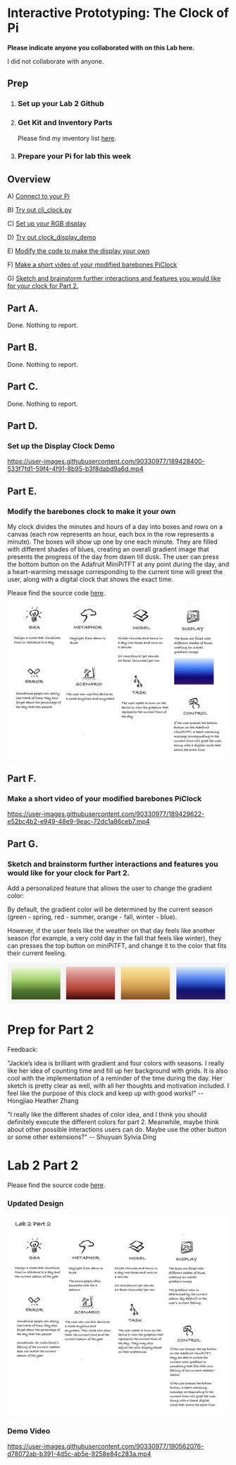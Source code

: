 # Interactive Prototyping: The Clock of Pi

**Please indicate anyone you collaborated with on this Lab here.**

I did not collaborate with anyone.

## Prep

1. ### Set up your Lab 2 Github

2. ### Get Kit and Inventory Parts

   Please find my inventory list [here](https://github.com/jackiejiaqiliu/Interactive-Lab-Hub/blob/Fall2022/Lab%202/partslist.md).

3. ### Prepare your Pi for lab this week


## Overview

A) [Connect to your Pi](#part-a)  

B) [Try out cli_clock.py](#part-b) 

C) [Set up your RGB display](#part-c)

D) [Try out clock_display_demo](#part-d) 

E) [Modify the code to make the display your own](#part-e)

F) [Make a short video of your modified barebones PiClock](#part-f)

G) [Sketch and brainstorm further interactions and features you would like for your clock for Part 2.](#part-g)


## Part A. 

Done. Nothing to report.

## Part B. 

Done. Nothing to report.


## Part C. 

Done. Nothing to report.

## Part D. 
### Set up the Display Clock Demo

https://user-images.githubusercontent.com/90330977/189428400-533f7fd1-59f4-4f91-8b95-b3f8dabd9a6d.mp4

## Part E.
### Modify the barebones clock to make it your own

My clock divides the minutes and hours of a day into boxes and rows on a canvas (each row represents an hour, each box in the row represents a minute). The boxes will show up one by one each minute. They are filled with different shades of blues, creating an overall gradient image that presents the progress of the day from dawn till dusk. The user can press the bottom button on the Adafruit MiniPiTFT at any point during the day, and a heart-warming message corresponding to the current time will greet the user, along with a digital clock that shows the exact time.

Please find the source code [here](https://github.com/jackiejiaqiliu/Interactive-Lab-Hub/blob/Fall2022/Lab%202/screen_clock%20-%20Part%201.py).

![Verplank digram](https://github.com/jackiejiaqiliu/Interactive-Lab-Hub/blob/Fall2022/Lab%202/IDD%20Lab%202%20Part%201E%20-%20Verplank%20Diagram.jpg)

## Part F. 
### Make a short video of your modified barebones PiClock

https://user-images.githubusercontent.com/90330977/189429622-e52bc4b2-e949-48e9-9eac-72dc1a86ceb7.mp4

## Part G. 
### Sketch and brainstorm further interactions and features you would like for your clock for Part 2.

Add a personalized feature that allows the user to change the gradient color:

By default, the gradient color will be determined by the current season (green - spring, red - summer, orange - fall, winter - blue).

However, if the user feels like the weather on that day feels like another season (for example, a very cold day in the fall that feels like winter), they can presses the top button on miniPiTFT, and change it to the color that fits their current feeling.

![gradient colors](https://github.com/jackiejiaqiliu/Interactive-Lab-Hub/blob/Fall2022/Lab%202/IDD%20Lab%202%20Part%201G%20-%20Gradient%20Colors.png)


# Prep for Part 2

Feedback:

"Jackie’s idea is brilliant with gradient and four colors with seasons. I really like her idea of counting time and fill up her background with grids. It is also cool with the implementation of a reminder of the time during the day. Her sketch is pretty clear as well, with all her thoughts and motivation included. I feel like the purpose of this clock and keep up with good works!" -- Hongjiao Heather Zhang

"I really like the different shades of color idea, and I think you should definitely execute the different colors for part 2. Meanwhile, maybe think about other possible interactions users can do. Maybe use the other button or some other extensions?" -- Shuyuan Sylvia Ding

# Lab 2 Part 2

Please find the source code [here](https://github.com/jackiejiaqiliu/Interactive-Lab-Hub/blob/Fall2022/Lab%202/screen_clock%20-%20Part%202.py).

### Updated Design

![Verplank digram](https://github.com/jackiejiaqiliu/Interactive-Lab-Hub/blob/Fall2022/Lab%202/IDD%20Lab%202%20Part%202%20-%20Verplank%20Diagram.jpg)

### Demo Video

https://user-images.githubusercontent.com/90330977/190562076-d78072ab-b391-4d5c-ab5e-9258e84c283a.mp4


